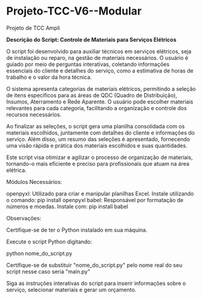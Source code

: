 # Projeto-TCC-V6--Modular
 Projeto de TCC Ampli

 **Descrição do Script: Controle de Materiais para Serviços Elétricos**

O script foi desenvolvido para auxiliar técnicos em serviços elétricos, seja de instalação ou reparo, na gestão de materiais necessários. O usuário é guiado por meio de perguntas interativas, coletando informações essenciais do cliente e detalhes do serviço, como a estimativa de horas de trabalho e o valor da hora técnica.

O sistema apresenta categorias de materiais elétricos, permitindo a seleção de itens específicos para as áreas de QDC (Quadro de Distribuição), Insumos, Aterramento e Rede Aparente. O usuário pode escolher materiais relevantes para cada categoria, facilitando a organização e controle dos recursos necessários.

Ao finalizar as seleções, o script gera uma planilha consolidada com os materiais escolhidos, juntamente com detalhes do cliente e informações do serviço. Além disso, um resumo das seleções é apresentado, fornecendo uma visão rápida e prática dos materiais escolhidos e suas quantidades.

Este script visa otimizar e agilizar o processo de organização de materiais, tornando-o mais eficiente e preciso para profissionais que atuam na área elétrica.

Módulos Necessários:

openpyxl: Utilizado para criar e manipular planilhas Excel. Instale utilizando o comando: pip install openpyxl
babel: Responsável por formatação de números e moedas. Instale com: pip install babel

Observações:

Certifique-se de ter o Python instalado em sua máquina.

Execute o script Python digitando:

python nome_do_script.py

Certifique-se de substituir "nome_do_script.py" pelo nome real do seu script nesse caso seria "main.py"

Siga as instruções interativas do script para inserir informações sobre o serviço, selecionar materiais e gerar um orçamento.